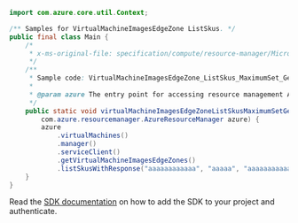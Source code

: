 ```java
import com.azure.core.util.Context;

/** Samples for VirtualMachineImagesEdgeZone ListSkus. */
public final class Main {
    /*
     * x-ms-original-file: specification/compute/resource-manager/Microsoft.Compute/stable/2021-11-01/examples/compute/VirtualMachineImagesEdgeZone_ListSkus_MaximumSet_Gen.json
     */
    /**
     * Sample code: VirtualMachineImagesEdgeZone_ListSkus_MaximumSet_Gen.
     *
     * @param azure The entry point for accessing resource management APIs in Azure.
     */
    public static void virtualMachineImagesEdgeZoneListSkusMaximumSetGen(
        com.azure.resourcemanager.AzureResourceManager azure) {
        azure
            .virtualMachines()
            .manager()
            .serviceClient()
            .getVirtualMachineImagesEdgeZones()
            .listSkusWithResponse("aaaaaaaaaaaa", "aaaaa", "aaaaaaaaaaaa", "aaaaaaaaaaaa", Context.NONE);
    }
}
```

Read the [SDK documentation](https://github.com/Azure/azure-sdk-for-java/blob/azure-resourcemanager_2.14.0/sdk/resourcemanager/azure-resourcemanager/README.md) on how to add the SDK to your project and authenticate.
